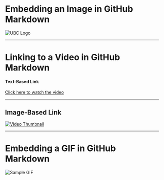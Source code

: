 # Embedding an Image in GitHub Markdown
![UBC Logo](https://brand3.sites.olt.ubc.ca/files/2018/09/5NarrowLogo_ex_768.png "UBC Logo")

---

# Linking to a Video in GitHub Markdown

#### Text-Based Link
[Click here to watch the video](https://www.youtube.com/watch?v=3vyV7zLOIDU)

---

## Image-Based Link
[![Video Thumbnail](http://img.youtube.com/vi/3vyV7zLOIDU/0.jpg)](https://www.youtube.com/watch?v=3vyV7zLOIDU)

---

# Embedding a GIF in GitHub Markdown

![Sample GIF](https://media0.giphy.com/media/v1.Y2lkPTc5MGI3NjExNnpsbzFrb2d4bXo3bWh0d2luOWhqeDdrcnRqbWd0YWNpODV4aGxraCZlcD12MV9pbnRlcm5hbF9naWZfYnlfaWQmY3Q9dHM/hVslZETnfFMuHFqLTH/200.webp "Sample GIF")
